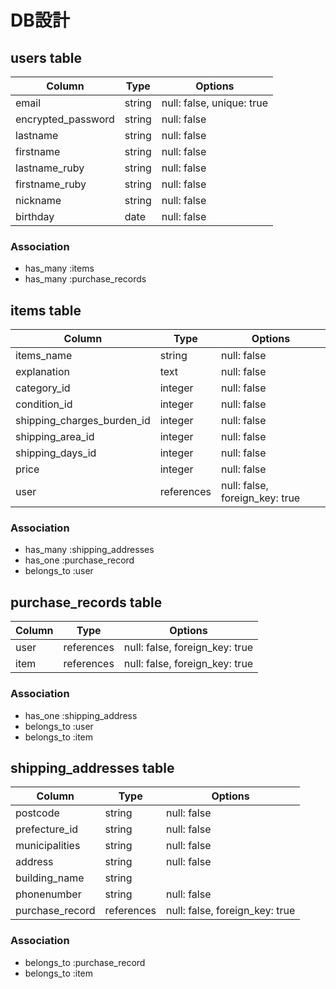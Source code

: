 # DB設計

## users table

| Column             | Type                | Options                   |
|--------------------|---------------------|---------------------------|
| email              | string              | null: false, unique: true |
| encrypted_password | string              | null: false               |
| lastname           | string              | null: false               |
| firstname          | string              | null: false               |
| lastname_ruby      | string              | null: false               |
| firstname_ruby     | string              | null: false               |
| nickname           | string              | null: false               |
| birthday           | date                | null: false               |

### Association

* has_many :items
* has_many :purchase_records

## items table

| Column                     | Type                | Options                        |
|----------------------------|---------------------|--------------------------------|
| items_name                 | string              | null: false                    |
| explanation                | text                | null: false                    |
| category_id                | integer             | null: false                    |
| condition_id               | integer             | null: false                    |
| shipping_charges_burden_id | integer             | null: false                    |
| shipping_area_id           | integer             | null: false                    |
| shipping_days_id           | integer             | null: false                    |
| price                      | integer             | null: false                    |
| user                       | references          | null: false, foreign_key: true |

### Association

* has_many :shipping_addresses
* has_one :purchase_record
* belongs_to :user

## purchase_records table

| Column                  | Type                | Options                        |
|-------------------------|---------------------|--------------------------------|
| user                    | references          | null: false, foreign_key: true |
| item                    | references          | null: false, foreign_key: true |

### Association

* has_one :shipping_address
* belongs_to :user
* belongs_to :item

## shipping_addresses table

| Column                  | Type                | Options                        |
|-------------------------|---------------------|--------------------------------|
| postcode                | string              | null: false                    |
| prefecture_id           | string              | null: false                    |
| municipalities          | string              | null: false                    |
| address                 | string              | null: false                    |
| building_name           | string              |                                |
| phonenumber             | string              | null: false                    |
| purchase_record         | references         | null: false, foreign_key: true |

### Association

* belongs_to :purchase_record
* belongs_to :item
